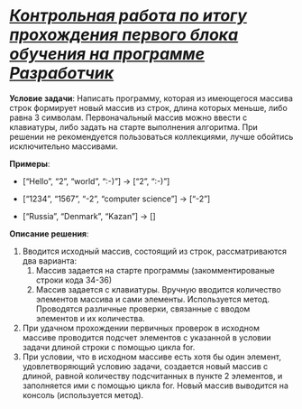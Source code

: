 # [*Контрольная работа по итогу прохождения первого блока обучения на программе Разработчик*](https://github.com/IrinaKazantseva/final_control_work/tree/main/TaskNewMassive) 

**Условие задачи**:   Написать программу, которая из имеющегося массива строк формирует новый массив из строк, длина которых меньше, либо равна 3 символам. Первоначальный массив можно ввести с клавиатуры, либо задать на старте выполнения алгоритма. При решении не рекомендуется пользоваться коллекциями, лучше обойтись исключительно массивами.

**Примеры**:

* [“Hello”, “2”, “world”, “:-)”] → [“2”, “:-)”]

* [“1234”, “1567”, “-2”, “computer science”] → [“-2”]

* [“Russia”, “Denmark”, “Kazan”] → []

**Описание решения**:

1. Вводится исходный массив, состоящий из строк, рассматриваются два варианта:
    1. Массив задается на старте программы (закомментированые строки кода 34-36)
    2. Массив задается с клавиатуры. Вручную вводится количество элементов массива и сами элементы. Используется метод. Проводятся различные проверки, связанные с вводом элементов и их количества.
2. При удачном прохождении первичных проверок в исходном массиве проводится подсчет элементов с указанной в условии задачи длиной строки с помощью цикла for.
3. При условии, что в исходном массиве есть хотя бы один элемент, удовлетворяющий условию задачи, создается новый массив с длиной, равной количеству подсчитанных в пункте 2 элементов, и заполняется ими с помощью цикла for. Новый массив выводится на консоль (используется метод).






